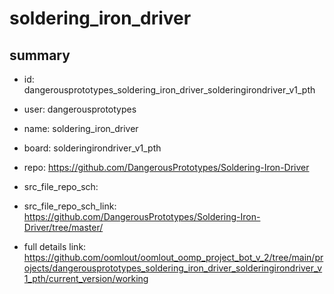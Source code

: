 # soldering_iron_driver
 
## summary 
* id: dangerousprototypes_soldering_iron_driver_solderingirondriver_v1_pth
* user: dangerousprototypes
* name: soldering_iron_driver
* board: solderingirondriver_v1_pth
* repo: https://github.com/DangerousPrototypes/Soldering-Iron-Driver



* src_file_repo_sch: 
* src_file_repo_sch_link: https://github.com/DangerousPrototypes/Soldering-Iron-Driver/tree/master/
* full details link: https://github.com/oomlout/oomlout_oomp_project_bot_v_2/tree/main/projects/dangerousprototypes_soldering_iron_driver_solderingirondriver_v1_pth/current_version/working  






